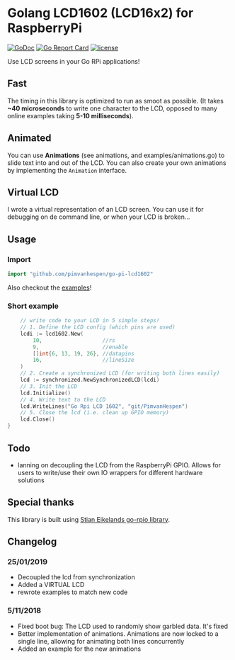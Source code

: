 # Golang  LCD1602 (LCD16x2) for RaspberryPi 
[![GoDoc](https://godoc.org/github.com/pimvanhespen/go-pi-lcd1602?status.svg)](https://godoc.org/github.com/pimvanhespen/go-pi-lcd1602)
[![Go Report Card](https://goreportcard.com/badge/github.com/pimvanhespen/go-pi-lcd1602)](https://goreportcard.com/report/github.com/pimvanhespen/go-pi-lcd1602)
[![license](https://img.shields.io/github/license/pimvanhespen/go-pi-lcd1602.svg)](https://github.com/pimvanhespen/go-pi-lcd1602/blob/master/LICENSE.md)


Use LCD screens in your Go RPi applications!


## Fast
The timing in this library is optimized to run as smoot as possible.
(It takes **~40 microseconds** to write one character to the LCD, opposed to many online examples taking **5-10 milliseconds**).

## Animated
You can use **Animations** (see animations, and examples/animations.go) to slide text into and out of the LCD.
You can also create your own animations by implementing the `Animation` interface.

## Virtual LCD
I wrote a virtual representation of an LCD screen. You can use it for debugging on de command line, or when your LCD is broken... 

## Usage
### Import

```go
import "github.com/pimvanhespen/go-pi-lcd1602"
```
Also checkout the [examples](https://github.com/pimvanhespen/go-pi-lcd1602/tree/master/examples)!

### Short example
```go
    // write code to your LCD in 5 simple steps!
    // 1. Define the LCD config (which pins are used)
	lcdi := lcd1602.New(
		10,                   //rs
		9,                    //enable
		[]int{6, 13, 19, 26}, //datapins
		16,                   //lineSize
	)
    // 2. Create a synchronized LCD (for writing both lines easily)
	lcd := synchronized.NewSynchronizedLCD(lcdi)
    // 3. Init the LCD
	lcd.Initialize()
    // 4. Write text to the LCD
	lcd.WriteLines("Go Rpi LCD 1602", "git/PimvanHespen")
    // 5. Close the lcd (i.e. clean up GPIO memory)
    lcd.Close()
}
```
## Todo
- lanning on decoupling the LCD from the RaspberryPi GPIO. Allows for users to write/use their own IO wrappers for different hardware solutions

## Special thanks
This library is built using [Stian Eikelands go-rpio library](https://github.com/stianeikeland/go-rpio).

## Changelog
### 25/01/2019
- Decoupled the lcd from synchronization
- Added a VIRTUAL LCD
- rewrote examples to match new code

### 5/11/2018
- Fixed boot bug: The LCD used to randomly show garbled data. It's fixed
- Better implementation of animations. Animations are now locked to a single line, allowing for animating both lines concurrently
- Added an example for the new animations
